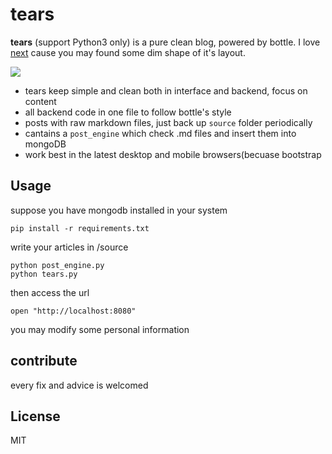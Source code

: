 # tears

**tears** (support Python3 only) is a pure clean blog, powered by bottle.
I love [next](https://github.com/iissnan/hexo-theme-next) cause you may found some dim shape of it's layout.

![](https://github.com/shnode/tears/raw/master/demo.png)


- tears keep simple and clean both in interface and backend, focus on content
- all backend code in one file to follow bottle's style
- posts with raw markdown files, just back up `source` folder periodically
- cantains a `post_engine` which check .md files and insert them into mongoDB
- work best in the latest desktop and mobile browsers(becuase bootstrap

## Usage

suppose you have mongodb installed in your system

    pip install -r requirements.txt

write your articles in /source

    python post_engine.py
    python tears.py

then access the url

    open "http://localhost:8080"

you may modify some personal information

## contribute

every fix and advice is welcomed

## License
MIT
